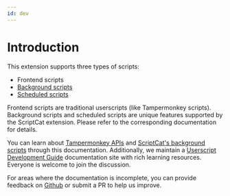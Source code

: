 ```yaml
---
id: dev
---
```


# Introduction

This extension supports three types of scripts:

- Frontend scripts
- [Background scripts](./background.md)
- [Scheduled scripts](./background.md#scheduled-scripts)

Frontend scripts are traditional userscripts (like Tampermonkey scripts). Background scripts and scheduled scripts are unique features supported by the ScriptCat extension. Please refer to the corresponding documentation for details.

You can learn about [Tampermonkey APIs](./api.md) and [ScriptCat's background scripts](./background.md) through this documentation. Additionally, we maintain a [Userscript Development Guide](https://learn.scriptcat.org/) documentation site with rich learning resources. Everyone is welcome to join the discussion.

For areas where the documentation is incomplete, you can provide feedback on [Github](https://github.com/scriptscat/scriptcat.org) or submit a PR to help us improve.
